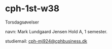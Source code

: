 # cph-1st-w38
Torsdagsøvelser

navn: Mark Lundgaard Jensen
Hold A, 1 semester.

studiemail: cph-mj924@cphbusiness.dk